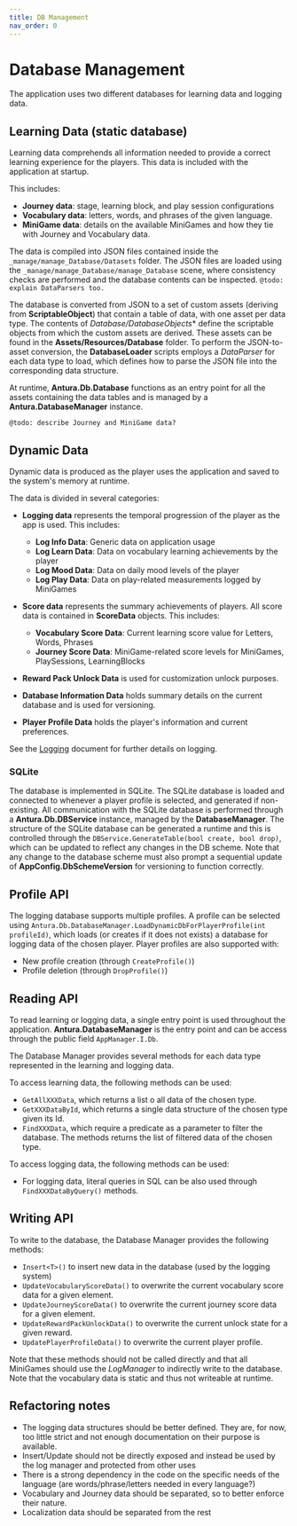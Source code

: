 ```yaml
---
title: DB Management
nav_order: 0
---
```

# Database Management

The application uses two different databases for learning data and logging data.

## Learning Data (static database)

Learning data comprehends all information needed to provide a correct learning experience for the players.
This data is included with the application at startup.

This includes:

- **Journey data**: stage, learning block, and play session configurations
- **Vocabulary data**: letters, words, and phrases of the given language.
- **MiniGame data**: details on the available MiniGames and how they tie with Journey and Vocabulary data.

The data is compiled into JSON files contained inside the `_manage/manage_Database/Datasets` folder.
The JSON files are loaded using the `_manage/manage_Database/manage_Database` scene, where consistency checks are performed and the database contents can be inspected.
`@todo: explain DataParsers too.`

The database is converted from JSON to a set of custom assets (deriving from **ScriptableObject**) that contain a table of data, with one asset per data type. The contents of *Database/DatabaseObjects** define the scriptable objects from which the custom assets are derived.
These assets can be found in the **Assets/Resources/Database** folder.
To perform the JSON-to-asset conversion, the **DatabaseLoader** scripts employs a *DataParser* for each data type to load, which defines how to parse the JSON file into the corresponding data structure.

At runtime, **Antura.Db.Database** functions as an entry point for all the assets containing the data tables and is managed by a **Antura.DatabaseManager** instance.

`@todo: describe Journey and MiniGame data?`

## Dynamic Data

Dynamic data is produced as the player uses the application and saved to the system's memory at runtime.

The data is divided in several categories:

- **Logging data** represents the temporal progression of the player as the app is used. This includes:
  - **Log Info Data**: Generic data on application usage
  - **Log Learn Data**: Data on vocabulary learning achievements by the player
  - **Log Mood Data**: Data on daily mood levels of the player
  - **Log Play Data**: Data on play-related measurements logged by MiniGames

- **Score data** represents the summary achievements of players. All score data is contained in **ScoreData** objects. This includes:
  - **Vocabulary Score Data**: Current learning score value for Letters, Words, Phrases
  - **Journey Score Data**: MiniGame-related score levels for MiniGames, PlaySessions, LearningBlocks

- **Reward Pack Unlock Data** is used for customization unlock purposes.

- **Database Information Data** holds summary details on the current database and is used for versioning.

- **Player Profile Data** holds the player's information and current preferences.

See the [Logging](Logging.md) document for further details on logging.

### SQLite

The database is implemented in SQLite.
The SQLite database is loaded and connected to whenever a player profile is selected, and generated if non-existing.
All communication with the SQLite database is performed through a **Antura.Db.DBService** instance, managed by the **DatabaseManager**.
The structure of the SQLite database can be generated a runtime and this is controlled through the `DBService.GenerateTable(bool create, bool drop)`, which can be updated to reflect any changes in the DB scheme.
Note that any change to the database scheme must also prompt a sequential update of **AppConfig.DbSchemeVersion** for versioning to function correctly.

## Profile API

The logging database supports multiple profiles.
A profile can be selected using `Antura.Db.DatabaseManager.LoadDynamicDbForPlayerProfile(int profileId)`, which loads (or creates if it does not exists) a database for logging data of the chosen player.
Player profiles are also supported with:

- New profile creation (through `CreateProfile()`)
- Profile deletion (through `DropProfile()`)

## Reading API

To read learning or logging data, a single entry point is used throughout the application.
**Antura.DatabaseManager** is the entry point and can be access through the public field `AppManager.I.Db`.

The Database Manager provides several methods for each data type represented in the learning and logging data.

To access learning data, the following methods can be used:

- `GetAllXXXData`, which returns a list o all data of the chosen type.
- `GetXXXDataById`, which returns a single data structure of the chosen type given its Id.
- `FindXXXData`, which require a predicate as a parameter to filter the database. The methods returns the list of filtered data of the chosen type.

To access logging data, the following methods can be used:

- For logging data, literal queries in SQL can be also used through `FindXXXDataByQuery()` methods.


## Writing API

To write to the database, the Database Manager provides the following methods:

- `Insert<T>()` to insert new data in the database (used by the logging system)
- `UpdateVocabularyScoreData()` to overwrite the current vocabulary score data for a given element.
- `UpdateJourneyScoreData()` to overwrite the current journey score data for a given element.
- `UpdateRewardPackUnlockData()` to overwrite the current unlock state for a given reward.
- `UpdatePlayerProfileData()` to overwrite the current player profile.

Note that these methods should not be called directly and that all MiniGames should use the *LogManager* to indirectly write to the database.
Note that the vocabulary data is static and thus not writeable at runtime.

## Refactoring notes

- The logging data structures should be better defined. They are, for now, too little strict and not enough documentation on their purpose is available.
- Insert/Update should not be directly exposed and instead be used by the log manager and protected from other uses
- There is a strong dependency in the code on the specific needs of the language (are words/phrase/letters needed in every language?)
- Vocabulary and Journey data should be separated, so to better enforce their nature.
- Localization data should be separated from the rest
